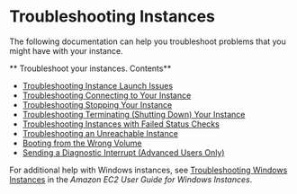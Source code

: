 # Troubleshooting Instances<a name="ec2-instance-troubleshoot"></a>

The following documentation can help you troubleshoot problems that you might have with your instance\.

** Troubleshoot your instances\. Contents**
+ [Troubleshooting Instance Launch Issues](troubleshooting-launch.md)
+ [Troubleshooting Connecting to Your Instance](TroubleshootingInstancesConnecting.md)
+ [Troubleshooting Stopping Your Instance](TroubleshootingInstancesStopping.md)
+ [Troubleshooting Terminating \(Shutting Down\) Your Instance](TroubleshootingInstancesShuttingDown.md)
+ [Troubleshooting Instances with Failed Status Checks](TroubleshootingInstances.md)
+ [Troubleshooting an Unreachable Instance](instance-console.md)
+ [Booting from the Wrong Volume](instance-booting-from-wrong-volume.md)
+ [Sending a Diagnostic Interrupt \(Advanced Users Only\)](diagnostic-interrupt.md)

For additional help with Windows instances, see [Troubleshooting Windows Instances](https://docs.aws.amazon.com/AWSEC2/latest/WindowsGuide/troubleshooting-windows-instances.html) in the *Amazon EC2 User Guide for Windows Instances*\.
